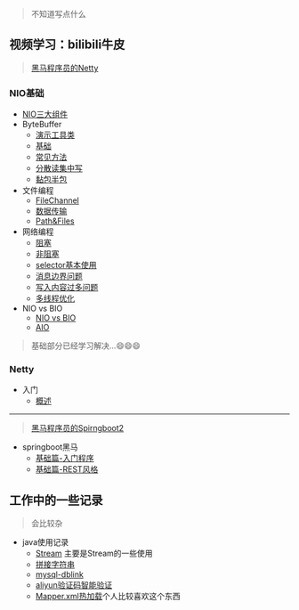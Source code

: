 
> 不知道写点什么

## 视频学习：bilibili牛皮

> [黑马程序员的Netty](https://www.bilibili.com/video/BV1py4y1E7oA) 

### NIO基础
- [NIO三大组件](/md/nio-hm/01.NIO三大组件.md)
- ByteBuffer
    - [演示工具类](/md/nio-hm/ByteBuffer/01.ByteBuffer演示工具类.md)
    - [基础](/md/nio-hm/ByteBuffer/02.ByteBuffer基础.md)
    - [常见方法](/md/nio-hm/ByteBuffer/03.ByteBuffer常见方法.md)
    - [分散读集中写](/md/nio-hm/ByteBuffer/04.ByteBuffer分散读集中写.md)
    - [黏包半包](/md/nio-hm/ByteBuffer/05.ByteBuffer黏包半包.md)
- 文件编程
    - [FileChannel](/md/nio-hm/文件编程/01.文件编程-FileChannel.md)
    - [数据传输](/md/nio-hm/文件编程/02.文件编程-数据传输.md)
    - [Path&Files](/md/nio-hm/文件编程/03.文件编程-Path&Files.md)
- 网络编程
    - [阻塞](/md/nio-hm/网络编程/01.网络编程-阻塞.md)
    - [非阻塞](/md/nio-hm/网络编程/02.网络编程-非阻塞.md)
    - [selector基本使用](/md/nio-hm/网络编程/03.网络编程-selector基本使用.md)
    - [消息边界问题](/md/nio-hm/网络编程/04.网络编程-消息边界.md)
    - [写入内容过多问题](/md/nio-hm/网络编程/04.网络编程-写入内容过多.md)
    - [多线程优化](/md/nio-hm/网络编程/06.网络编程-多线程优化.md)
- NIO vs BIO
    - [NIO vs BIO](/md/nio-hm/NIOvsBIO/01.NIOvsBIO.md)
    - [AIO](/md/nio-hm/NIOvsBIO/02.AIO.md)

> 基础部分已经学习解决...😄😄😄

### Netty
- 入门
    - [概述](/md/netty-hm/入门/01.概述.md)

----

> [黑马程序员的Spirngboot2](https://www.bilibili.com/video/BV15b4y1a7yG)

- springboot黑马
  - [基础篇-入门程序](/md/springboot-hm/01.搭建SpringBoot项目.md)
  - [基础篇-REST风格](/md/springboot-hm/02.REST风格.md)


## 工作中的一些记录

> 会比较杂

- java使用记录
    - [Stream](/md/work/01.java8的stream.md) 主要是Stream的一些使用
    - [拼接字符串](md/work/02.拼接字符串.md)
    - [mysql-dblink](md/work/03.mysql-dblink.md)
    - [aliyun验证码智能验证](md/work/04.aliyun验证码智能验证.md)
    - [Mapper.xml热加载](md/work/05.Mapper.xml热加载.md)个人比较喜欢这个东西
   